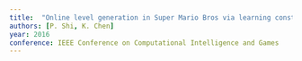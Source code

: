 ```yaml
---
title:  "Online level generation in Super Mario Bros via learning constructive primitives"
authors: [P. Shi, K. Chen]
year: 2016
conference: IEEE Conference on Computational Intelligence and Games
---
```



